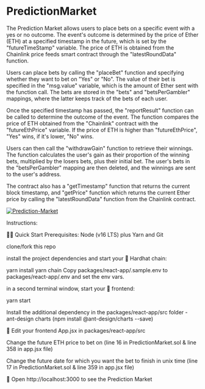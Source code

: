 # PredictionMarket

The Prediction Market allows users to place bets on a specific event with a yes or no outcome. The event's outcome is determined by the price of Ether (ETH) at a specified timestamp in the future, which is set by the "futureTimeStamp" variable. The price of ETH is obtained from the Chainlink price feeds smart contract through the "latestRoundData" function.

Users can place bets by calling the "placeBet" function and specifying whether they want to bet on "Yes" or "No". The value of their bet is specified in the "msg.value" variable, which is the amount of Ether sent with the function call. The bets are stored in the "bets" and "betsPerGambler" mappings, where the latter keeps track of the bets of each user.

Once the specified timestamp has passed, the "reportResult" function can be called to determine the outcome of the event. The function compares the price of ETH obtained from the "Chainlink" contract with the "futureEthPrice" variable. If the price of ETH is higher than "futureEthPrice", "Yes" wins, if it's lower, "No" wins.

Users can then call the "withdrawGain" function to retrieve their winnings. The function calculates the user's gain as their proportion of the winning bets, multiplied by the losers bets, plus their initial bet. The user's bets in the "betsPerGambler" mapping are then deleted, and the winnings are sent to the user's address.

The contract also has a "getTimestamp" function that returns the current block timestamp, and "getPrice" function which returns the current Ether price by calling the "latestRoundData" function from the Chainlink contract.

<a href="https://ibb.co/HnBfGdn"><img src="https://i.ibb.co/xJXtzHJ/Prediction-Market.png" alt="Prediction-Market" border="0" /></a>

Instructions:

🏄‍♂️ Quick Start
Prerequisites: Node (v16 LTS) plus Yarn and Git

clone/fork this repo

install the project dependencies and start your 👷‍ Hardhat chain:

yarn install
yarn chain
Copy packages/react-app/.sample.env to packages/react-app/.env and set the env vars.

in a second terminal window, start your 📱 frontend:

yarn start

Install the additional dependency in the packages/react-app/src folder - ant-design charts (npm install @ant-design/charts --save)

📝 Edit your frontend App.jsx in packages/react-app/src

Change the future ETH price to bet on (line 16 in PredictionMarket.sol & line 358 in app.jsx file)

Change the future date for which you want the bet to finish in unix time (line 17 in PredictionMarket.sol & line 359 in app.jsx file)

📱 Open http://localhost:3000 to see the Prediction Market

